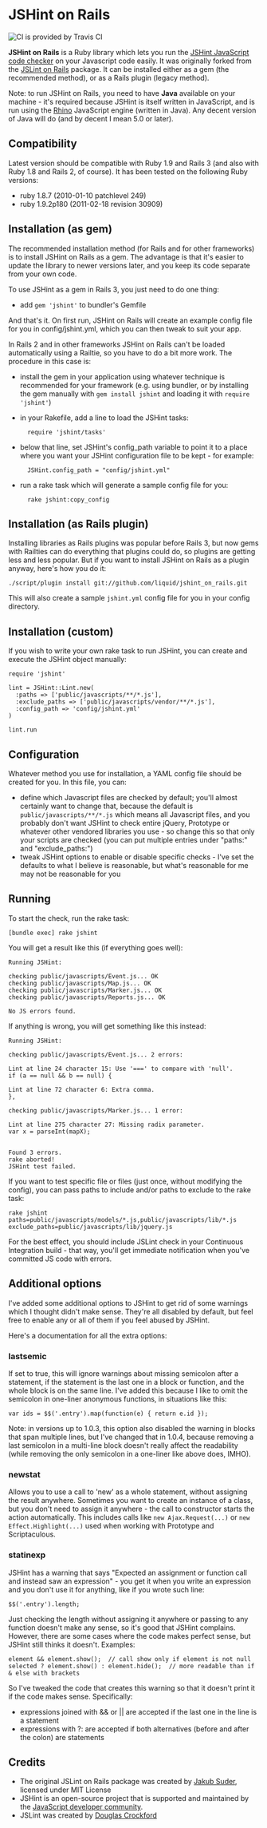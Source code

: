 # JSHint on Rails

![](http://travis-ci.org/liquid/jshint_on_rails.png "CI is provided by Travis CI")

**JSHint on Rails** is a Ruby library which lets you run the [JSHint JavaScript code checker](https://jshint.com) on your Javascript code easily.
It was originally forked from the [JSLint on Rails](http://github.com/psionides/jslint_on_rails) package.
It can be installed either as a gem (the recommended method), or as a Rails plugin (legacy method).

Note: to run JSHint on Rails, you need to have **Java** available on your machine - it's required because JSHint is
itself written in JavaScript, and is run using the [Rhino](http://www.mozilla.org/rhino) JavaScript engine (written in
Java). Any decent version of Java will do (and by decent I mean 5.0 or later).


## Compatibility

Latest version should be compatible with Ruby 1.9 and Rails 3 (and also with Ruby 1.8 and Rails 2, of course).
It has been tested on the following Ruby versions:

* ruby 1.8.7 (2010-01-10 patchlevel 249)
* ruby 1.9.2p180 (2011-02-18 revision 30909)

## Installation (as gem)

The recommended installation method (for Rails and for other frameworks) is to install JSHint on Rails as a gem. The
advantage is that it's easier to update the library to newer versions later, and you keep its code separate from your
own code.

To use JSHint as a gem in Rails 3, you just need to do one thing:

* add `gem 'jshint'` to bundler's Gemfile

And that's it. On first run, JSHint on Rails will create an example config file for you in config/jshint.yml, which
you can then tweak to suit your app.

In Rails 2 and in other frameworks JSHint on Rails can't be loaded automatically using a Railtie, so you have to do a
bit more work. The procedure in this case is:

* install the gem in your application using whatever technique is recommended for your framework (e.g. using bundler,
or by installing the gem manually with `gem install jshint` and loading it with `require 'jshint'`)
* in your Rakefile, add a line to load the JSHint tasks:

        require 'jshint/tasks'

* below that line, set JSHint's config_path variable to point it to a place where you want your JSHint configuration
file to be kept - for example:

        JSHint.config_path = "config/jshint.yml"
    
* run a rake task which will generate a sample config file for you:

        rake jshint:copy_config


## Installation (as Rails plugin)

Installing libraries as Rails plugins was popular before Rails 3, but now gems with Railties can do everything that
plugins could do, so plugins are getting less and less popular. But if you want to install JSHint on Rails as a plugin
anyway, here's how you do it:

    ./script/plugin install git://github.com/liquid/jshint_on_rails.git

This will also create a sample `jshint.yml` config file for you in your config directory.


## Installation (custom)

If you wish to write your own rake task to run JSHint, you can create and execute the JSHint object manually:

    require 'jshint'
    
    lint = JSHint::Lint.new(
      :paths => ['public/javascripts/**/*.js'],
      :exclude_paths => ['public/javascripts/vendor/**/*.js'],
      :config_path => 'config/jshint.yml'
    )
    
    lint.run


## Configuration

Whatever method you use for installation, a YAML config file should be created for you. In this file, you can:

* define which Javascript files are checked by default; you'll almost certainly want to change that, because the default
is `public/javascripts/**/*.js` which means all Javascript files, and you probably don't want JSHint to check entire
jQuery, Prototype or whatever other vendored libraries you use - so change this so that only your scripts are checked (you can
put multiple entries under "paths:" and "exclude_paths:")
* tweak JSHint options to enable or disable specific checks - I've set the defaults to what I believe is reasonable,
but what's reasonable for me may not be reasonable for you


## Running

To start the check, run the rake task:

    [bundle exec] rake jshint

You will get a result like this (if everything goes well):

    Running JSHint:
    
    checking public/javascripts/Event.js... OK
    checking public/javascripts/Map.js... OK
    checking public/javascripts/Marker.js... OK
    checking public/javascripts/Reports.js... OK
    
    No JS errors found.

If anything is wrong, you will get something like this instead:

    Running JSHint:
    
    checking public/javascripts/Event.js... 2 errors:
    
    Lint at line 24 character 15: Use '===' to compare with 'null'.
    if (a == null && b == null) {
    
    Lint at line 72 character 6: Extra comma.
    },
    
    checking public/javascripts/Marker.js... 1 error:
    
    Lint at line 275 character 27: Missing radix parameter.
    var x = parseInt(mapX);
    
    
    Found 3 errors.
    rake aborted!
    JSHint test failed.

If you want to test specific file or files (just once, without modifying the config), you can pass paths to include
and/or paths to exclude to the rake task:

    rake jshint paths=public/javascripts/models/*.js,public/javascripts/lib/*.js exclude_paths=public/javascripts/lib/jquery.js

For the best effect, you should include JSLint check in your Continuous Integration build - that way, you'll get
immediate notification when you've committed JS code with errors.


## Additional options

I've added some additional options to JSHint to get rid of some warnings which I thought didn't make sense. They're all
disabled by default, but feel free to enable any or all of them if you feel abused by JSHint.

Here's a documentation for all the extra options:


### lastsemic

If set to true, this will ignore warnings about missing semicolon after a statement, if the statement is the last one in
a block or function, and the whole block is on the same line. I've added this because I like to omit the semicolon in
one-liner anonymous functions, in situations like this:

    var ids = $$('.entry').map(function(e) { return e.id });

Note: in versions up to 1.0.3, this option also disabled the warning in blocks that span multiple lines, but I've
changed that in 1.0.4, because removing a last semicolon in a multi-line block doesn't really affect the readability
(while removing the only semicolon in a one-liner like above does, IMHO).


### newstat

Allows you to use a call to 'new' as a whole statement, without assigning the result anywhere. Sometimes you want to
create an instance of a class, but you don't need to assign it anywhere - the call to constructor starts the action
automatically. This includes calls like `new Ajax.Request(...)` or `new Effect.Highlight(...)` used when working with
Prototype and Scriptaculous.


### statinexp

JSHint has a warning that says "Expected an assignment or function call and instead saw an expression" - you get it
when you write an expression and you don't use it for anything, like if you wrote such line:

    $$('.entry').length;

Just checking the length without assigning it anywhere or passing to any function doesn't make any sense, so it's good
that JSHint complains. However, there are some cases where the code makes perfect sense, but JSHint still thinks it
doesn't. Examples:

    element && element.show();  // call show only if element is not null
    selected ? element.show() : element.hide();  // more readable than if & else with brackets

So I've tweaked the code that creates this warning so that it doesn't print it if the code makes sense. Specifically:

* expressions joined with && or || are accepted if the last one in the line is a statement
* expressions with ?: are accepted if both alternatives (before and after the colon) are statements


## Credits

* The original JSLint on Rails package was created by [Jakub Suder](http://psionides.jogger.pl), licensed under MIT License
* JSHint is an open-source project that is supported and maintained by the [JavaScript developer community](https://github.com/jshint/jshint).
* JSLint was created by [Douglas Crockford](http://jslint.com)
